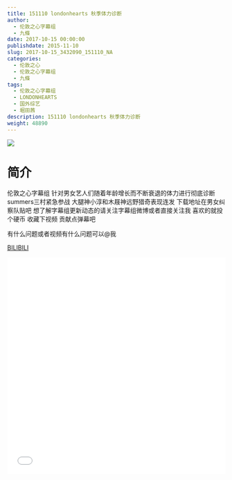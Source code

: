 ```yaml
---
title: 151110 londonhearts 秋季体力诊断
author: 
  - 伦敦之心字幕组
  - 九條
date: 2017-10-15 00:00:00
publishdate: 2015-11-10
slug: 2017-10-15_3432090_151110_NA
categories: 
  - 伦敦之心
  - 伦敦之心字幕组
  - 九條
tags: 
  - 伦敦之心字幕组
  - LONDONHEARTS
  - 国外综艺
  - 堀田茜
description: 151110 londonhearts 秋季体力诊断
weight: 48890
---
```


![](https://i.imgur.com/GZIW3BW.jpg)

# 简介  
伦敦之心字幕组 针对男女艺人们随着年龄增长而不断衰退的体力进行彻底诊断 summers三村紧急参战 大腿神小淳和木屐神远野猎奇表现连发 下载地址在男女纠察队贴吧 想了解字幕组更新动态的请关注字幕组微博或者直接关注我 喜欢的就投个硬币 收藏下视频 贡献点弹幕吧
有什么问题或者视频有什么问题可以@我

  [BILIBILI](https://www.bilibili.com/video/av3432090/)


  <iframe src="//www.bilibili.com/html/html5player.html?cid=5444020&aid=3432090" width="100%" height="500" frameborder="0" allowfullscreen="allowfullscreen"></iframe>
